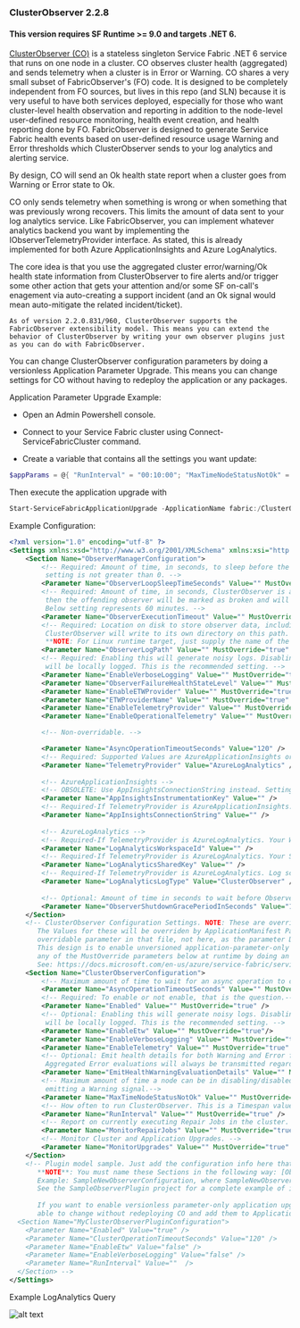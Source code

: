 ### ClusterObserver 2.2.8
#### This version requires SF Runtime >= 9.0 and targets .NET 6.

[ClusterObserver (CO)](https://github.com/microsoft/service-fabric-observer/tree/main/ClusterObserver) is a stateless singleton Service Fabric .NET 6 service that runs on one node in a cluster. CO observes cluster health (aggregated) 
and sends telemetry when a cluster is in Error or Warning. CO shares a very small subset of FabricObserver's (FO) code. It is designed to be completely independent from FO sources, 
but lives in this repo (and SLN) because it is very useful to have both services deployed, especially for those who want cluster-level health observation and reporting in addition to 
the node-level user-defined resource monitoring, health event creation, and health reporting done by FO. FabricObserver is designed to generate Service Fabric health events based on user-defined resource usage Warning and Error thresholds which ClusterObserver sends to your log analytics and alerting service.

By design, CO will send an Ok health state report when a cluster goes from Warning or Error state to Ok.

CO only sends telemetry when something is wrong or when something that was previously wrong recovers. This limits the amount of data sent to your log analytics service. Like FabricObserver, you can implement whatever analytics backend 
you want by implementing the IObserverTelemetryProvider interface. As stated, this is already implemented for both Azure ApplicationInsights and Azure LogAnalytics. 

The core idea is that you use the aggregated cluster error/warning/Ok health state information from ClusterObserver to fire alerts and/or trigger some other action that gets your attention and/or some SF on-call's enagement via auto-creating a support incident (and an Ok signal would mean auto-mitigate the related incident/ticket).  

```As of version 2.2.0.831/960, ClusterObserver supports the FabricObserver extensibility model. This means you can extend the behavior of ClusterObserver by writing your own observer plugins just as you can do with FabricObserver.```

You can change ClusterObserver configuration parameters by doing a versionless Application Parameter Upgrade. This means you can change settings for CO without having to redeploy the application or any packages.  

Application Parameter Upgrade Example: 

* Open an Admin Powershell console.

* Connect to your Service Fabric cluster using Connect-ServiceFabricCluster command. 

* Create a variable that contains all the settings you want update:

```Powershell
$appParams = @{ "RunInterval" = "00:10:00"; "MaxTimeNodeStatusNotOk" = "04:00:00"; }
```

Then execute the application upgrade with

```Powershell
Start-ServiceFabricApplicationUpgrade -ApplicationName fabric:/ClusterObserver -ApplicationTypeVersion 2.2.1.960 -ApplicationParameter $appParams -Monitored -FailureAction rollback
```

Example Configuration:  

```XML
<?xml version="1.0" encoding="utf-8" ?>
<Settings xmlns:xsd="http://www.w3.org/2001/XMLSchema" xmlns:xsi="http://www.w3.org/2001/XMLSchema-instance" xmlns="http://schemas.microsoft.com/2011/01/fabric">
	<Section Name="ObserverManagerConfiguration">
		<!-- Required: Amount of time, in seconds, to sleep before the next iteration of clusterobserver run loop. Internally, the run loop will sleep for 15 seconds if this
         setting is not greater than 0. -->
		<Parameter Name="ObserverLoopSleepTimeSeconds" Value="" MustOverride="true" />
		<!-- Required: Amount of time, in seconds, ClusterObserver is allowed to complete a run. If this time is exceeded, 
         then the offending observer will be marked as broken and will not run again. 
         Below setting represents 60 minutes. -->
		<Parameter Name="ObserverExecutionTimeout" Value="" MustOverride="true" />
		<!-- Required: Location on disk to store observer data, including ObserverManager. 
         ClusterObserver will write to its own directory on this path.
         **NOTE: For Linux runtime target, just supply the name of the directory (not a path with drive letter like you for Windows).** -->
		<Parameter Name="ObserverLogPath" Value="" MustOverride="true" />
		<!-- Required: Enabling this will generate noisy logs. Disabling it means only Warning and Error information 
         will be locally logged. This is the recommended setting. -->
		<Parameter Name="EnableVerboseLogging" Value="" MustOverride="true" />
		<Parameter Name="ObserverFailureHealthStateLevel" Value="" MustOverride="true" />
		<Parameter Name="EnableETWProvider" Value="" MustOverride="true" />
		<Parameter Name="ETWProviderName" Value="" MustOverride="true" />
		<Parameter Name="EnableTelemetryProvider" Value="" MustOverride="true" />
		<Parameter Name="EnableOperationalTelemetry" Value="" MustOverride="true" />

		<!-- Non-overridable. -->

		<Parameter Name="AsyncOperationTimeoutSeconds" Value="120" />
		<!-- Required: Supported Values are AzureApplicationInsights or AzureLogAnalytics as these providers are implemented. -->
		<Parameter Name="TelemetryProvider" Value="AzureLogAnalytics" />
		
		<!-- AzureApplicationInsights -->
		<!-- OBSOLETE: Use AppInsightsConnectionString instead. Setting this has no effect. -->
		<Parameter Name="AppInsightsInstrumentationKey" Value="" />
		<!-- Required-If TelemetryProvider is AzureApplicationInsights. Your Connection String. -->
		<Parameter Name="AppInsightsConnectionString" Value="" />
		
		<!-- AzureLogAnalytics -->
		<!-- Required-If TelemetryProvider is AzureLogAnalytics. Your Workspace Id. -->
		<Parameter Name="LogAnalyticsWorkspaceId" Value="" />
		<!-- Required-If TelemetryProvider is AzureLogAnalytics. Your Shared Key. -->
		<Parameter Name="LogAnalyticsSharedKey" Value="" />
		<!-- Required-If TelemetryProvider is AzureLogAnalytics. Log scope. Default is Application. -->
		<Parameter Name="LogAnalyticsLogType" Value="ClusterObserver" />
		
		<!-- Optional: Amount of time in seconds to wait before ObserverManager signals shutdown. -->
		<Parameter Name="ObserverShutdownGracePeriodInSeconds" Value="1" />
	</Section>
	<!-- ClusterObserver Configuration Settings. NOTE: These are overridable settings, see ApplicationManifest.xml. 
       The Values for these will be overriden by ApplicationManifest Parameter settings. Set DefaultValue for each
       overridable parameter in that file, not here, as the parameter DefaultValues in ApplicationManifest.xml will be used, by default. 
       This design is to enable unversioned application-parameter-only updates. This means you will be able to change
       any of the MustOverride parameters below at runtime by doing an ApplicationUpdate with ApplicationParameters flag. 
       See: https://docs.microsoft.com/en-us/azure/service-fabric/service-fabric-application-upgrade-advanced#upgrade-application-parameters-independently-of-version -->
	<Section Name="ClusterObserverConfiguration">
		<!-- Maximum amount of time to wait for an async operation to complete (e.g., any of the SF API calls..) -->
		<Parameter Name="AsyncOperationTimeoutSeconds" Value="" MustOverride="true" />
		<!-- Required: To enable or not enable, that is the question.-->
		<Parameter Name="Enabled" Value="" MustOverride="true" />
		<!-- Optional: Enabling this will generate noisy logs. Disabling it means only Warning and Error information 
         will be locally logged. This is the recommended setting. -->
		<Parameter Name="EnableEtw" Value="" MustOverride="true"/>
		<Parameter Name="EnableVerboseLogging" Value="" MustOverride="true" />
		<Parameter Name="EnableTelemetry" Value="" MustOverride="true" />
		<!-- Optional: Emit health details for both Warning and Error for aggregated cluster health? 
         Aggregated Error evaluations will always be transmitted regardless of this setting. -->
		<Parameter Name="EmitHealthWarningEvaluationDetails" Value="" MustOverride="true" />
		<!-- Maximum amount of time a node can be in disabling/disabled/down state before
         emitting a Warning signal.-->
		<Parameter Name="MaxTimeNodeStatusNotOk" Value="" MustOverride="true" />
		<!-- How often to run ClusterObserver. This is a Timespan value, e.g., 00:10:00 means every 10 minutes, for example. -->
		<Parameter Name="RunInterval" Value="" MustOverride="true" />
		<!-- Report on currently executing Repair Jobs in the cluster. -->
		<Parameter Name="MonitorRepairJobs" Value="" MustOverride="true" />
		<!-- Monitor Cluster and Application Upgrades. -->
		<Parameter Name="MonitorUpgrades" Value="" MustOverride="true" />
	</Section>
	<!-- Plugin model sample. Just add the configuration info here that your observer needs.
       **NOTE**: You must name these Sections in the following way: [ObserverName]Configuration.
       Example: SampleNewObserverConfiguration, where SampleNewObserver is the type name of the observer plugin.
       See the SampleObserverPlugin project for a complete example of implementing an observer plugin. 
	   
       If you want to enable versionless parameter-only application upgrades, then add MustOverride to the Parameters you want to be 
       able to change without redeploying CO and add them to ApplicationManifest.xml just like for ClusterObserver.
  <Section Name="MyClusterObserverPluginConfiguration">
    <Parameter Name="Enabled" Value="true" />
    <Parameter Name="ClusterOperationTimeoutSeconds" Value="120" />
    <Parameter Name="EnableEtw" Value="false" />
    <Parameter Name="EnableVerboseLogging" Value="false" />
    <Parameter Name="RunInterval" Value=""  />
  </Section> -->
</Settings>
``` 

Example LogAnalytics Query  

![alt text](https://raw.githubusercontent.com/microsoft/service-fabric-observer/main/Documentation/Images/COQueryFileHandles.png "Example LogAnalytics query") 
